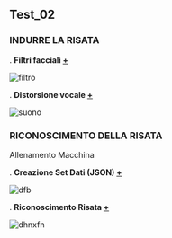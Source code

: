 ## Test_02

### INDURRE LA RISATA

. **Filtri facciali [+](https://editor.p5js.org/lucrezia1234/full/yT8KWfZ6b)**

![filtro](https://user-images.githubusercontent.com/79698027/122655096-416a3380-d150-11eb-9ae3-63e78183c056.JPG)

. **Distorsione vocale [+](https://editor.p5js.org/lucrezia1234/full/_Tmim0KnK)**

![suono](https://user-images.githubusercontent.com/79698027/122655200-06b4cb00-d151-11eb-9d3e-2b096963e428.JPG)

### RICONOSCIMENTO DELLA RISATA

Allenamento Macchina

. **Creazione Set Dati (JSON) [+](https://editor.p5js.org/lucrezia1234/sketches/aBD_e_EVm)**

![dfb](https://user-images.githubusercontent.com/79698027/122655245-48de0c80-d151-11eb-9657-4615b84dab8f.JPG)

. **Riconoscimento Risata [+](https://editor.p5js.org/lucrezia1234/sketches/Rosgw73sh)**

![dhnxfn](https://user-images.githubusercontent.com/79698027/122655406-547e0300-d152-11eb-85db-31de130f27b0.JPG)
